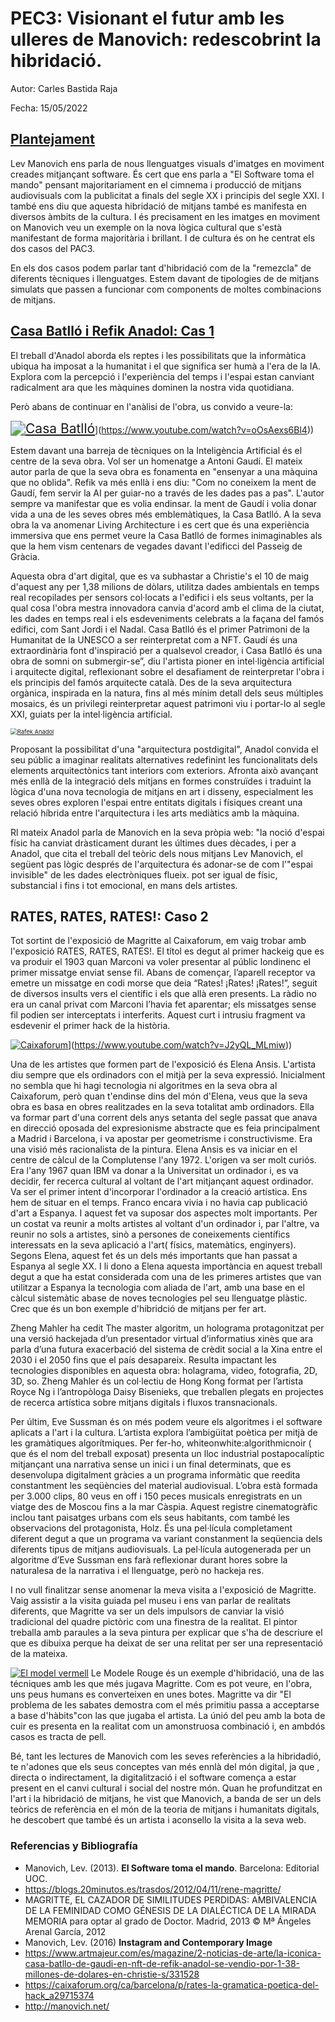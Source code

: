 # PEC3: Visionant el futur amb les ulleres de Manovich: redescobrint la hibridació.

Autor: Carles Bastida Raja

Fecha: 15/05/2022

## <u>Plantejament</u>

Lev Manovich ens parla de nous llenguatges visuals d'imatges en moviment creades mitjançant software. És cert que ens parla a "El Software toma el mando" pensant majoritariament en el cimnema i producció de mitjans audiovisuals com la publicitat a finals del segle XX i principis del segle XXI. I també ens diu que aquesta hibridació de mitjans també es manifesta en diversos àmbits de la cultura. I és precisament en les imatges en moviment on Manovich veu un exemple on la nova lògica cultural que s'està manifestant de forma majoritària i brillant. I de cultura és on he centrat els dos casos del PAC3.

En els dos casos podem parlar tant d'hibridació com de la "remezcla" de diferents tècniques i llenguatges. Estem davant de tipologies de de mitjans simulats que passen a funcionar com components de moltes combinacions de mitjans.

## <u>Casa Batlló i Refik Anadol: Cas 1</u>

El treball d'Anadol aborda els reptes i les possibilitats que la informàtica ubiqua ha imposat a la humanitat i el que significa ser humà a l'era de la IA. Explora com la percepció i l'experiència del temps i l'espai estan canviant radicalment ara que les màquines dominen la nostra vida quotidiana.

Però abans de continuar en l'anàlisi de l'obra, us convido a veure-la:

[<img src="https://camo.githubusercontent.com/b0f0cc1c475ff042112ea6a23299090a9efa75a52fa9697c6fd77644aa6b9dcb/68747470733a2f2f696d672e796f75747562652e636f6d2f76692f6f4f734165787336426c342f302e6a7067" alt="Casa Batlló" style="zoom:150%;" />](https://camo.githubusercontent.com/b0f0cc1c475ff042112ea6a23299090a9efa75a52fa9697c6fd77644aa6b9dcb/68747470733a2f2f696d672e796f75747562652e636f6d2f76692f6f4f734165787336426c342f302e6a7067)](https://www.youtube.com/watch?v=oOsAexs6Bl4))

Estem davant una barreja de tècniques on la Inteligència Artificial és el centre de la seva obra. Vol ser un homenatge a Antoni Gaudí. El mateix autor parla de que la seva obra es fonamenta en "ensenyar a una màquina que no oblida". Refik va més enllà i ens diu: "Com no coneixem la ment de Gaudí, fem servir la AI per guiar-no a través de les dades pas a pas". L'autor sempre va manifestar que es volia endinsar. la ment de Gaudí i volia donar vida a una de les seves obres més emblemàtiques, la Casa Batlló. A la seva obra la va anomenar Living Architecture i es cert que és una experiència immersiva que ens permet veure la Casa Batlló de formes inimaginables als que la hem vism centenars de vegades davant l'edificci del Passeig de Gràcia.

Aquesta obra d'art digital, que es va subhastar a Christie's el 10 de maig d'aquest any per 1,38 milions de dòlars, utilitza dades ambientals en temps real recopilades per sensors col·locats a l'edifici i els seus voltants, per la qual cosa l'obra mestra innovadora canvia d'acord amb el clima de la ciutat, les dades en temps real i els esdeveniments celebrats a la façana del famós edifici, com Sant Jordi i el Nadal. Casa Batlló és el primer Patrimoni de la Humanitat de la UNESCO a ser reinterpretat com a NFT. Gaudí és una extraordinària font d'inspiració per a qualsevol creador, i Casa Batlló és una obra de somni on submergir-se”, diu l'artista pioner en intel·ligència artificial i arquitecte digital, reflexionant sobre el desafiament de reinterpretar l'obra i els principis del famós arquitecte català. Des de la seva arquitectura orgànica, inspirada en la natura, fins al més mínim detall dels seus múltiples mosaics, és un privilegi reinterpretar aquest patrimoni viu i portar-lo al segle XXI, guiats per la intel·ligència artificial.

[<img src="https://camo.githubusercontent.com/0614665f2b607539b1a0d5b033cad6b942cf49bb456681c5264cdd116e5ea724/68747470733a2f2f726566696b616e61646f6c2e636f6d2f77702d636f6e74656e742f75706c6f6164732f323031382f30312f726566696b2d616e61646f6c2e6a7067" alt="Rafek Anadol" style="zoom: 67%;" />](https://camo.githubusercontent.com/0614665f2b607539b1a0d5b033cad6b942cf49bb456681c5264cdd116e5ea724/68747470733a2f2f726566696b616e61646f6c2e636f6d2f77702d636f6e74656e742f75706c6f6164732f323031382f30312f726566696b2d616e61646f6c2e6a7067)

Proposant la possibilitat d'una "arquitectura postdigital", Anadol convida el seu públic a imaginar realitats alternatives redefinint les funcionalitats dels elements arquitectònics tant interiors com exteriors. Afronta això avançant més enllà de la integració dels mitjans en formes construïdes i traduint la lògica d'una nova tecnologia de mitjans en art i disseny, especialment les seves obres exploren l'espai entre entitats digitals i físiques creant una relació híbrida entre l'arquitectura i les arts mediàtics amb la màquina.

Rl mateix Anadol parla de Manovich en la seva pròpia web: "la noció d'espai físic ha canviat dràsticament durant les últimes dues dècades, i per a Anadol, que cita el treball del teòric dels nous mitjans Lev Manovich, el següent pas lògic després de l'arquitectura és adonar-se de com l'"espai invisible" de les dades electròniques flueix. pot ser igual de físic, substancial i fins i tot emocional, en mans dels artistes.

## RATES, RATES, RATES!: Caso 2

Tot sortint de l'exposició de Magritte al Caixaforum, em vaig trobar amb l'exposició RATES, RATES, RATES!. El títol es degut al primer hackeig que es va produir el 1903 quan Marconi va voler presentar al públic londinenc el primer missatge enviat sense fil. Abans de començar, l’aparell receptor va emetre un missatge en codi morse que deia “Rates! ¡Rates! ¡Rates!”, seguit de diversos insults vers el científic i els que allà eren presents. La ràdio no era un canal privat com Marconi l’havia fet aparentar; els missatges sense fil podien ser interceptats i interferits. Aquest curt i intrusiu fragment va esdevenir el primer hack de la història.

[![Caixaforum](https://camo.githubusercontent.com/1b626cd66a24a45048a393deb06b3de4b827688a9c55669ff8854b52d42e4eb2/68747470733a2f2f696d672e796f75747562652e636f6d2f76692f4a3279514c5f4d4c6d69772f302e6a7067)](https://camo.githubusercontent.com/1b626cd66a24a45048a393deb06b3de4b827688a9c55669ff8854b52d42e4eb2/68747470733a2f2f696d672e796f75747562652e636f6d2f76692f4a3279514c5f4d4c6d69772f302e6a7067)](https://www.youtube.com/watch?v=J2yQL_MLmiw))

Una de les artistes que formen part de l'exposició és Elena Ansis. L'artista diu sempre que els ordinadors con el mitjà per la seva expressió. Inicialment no sembla que hi hagi tecnologia ni algoritmes en la seva obra al Caixaforum, però quan t'endinse dins del món d'Elena, veus que la seva obra es basa en obres realitzades en la seva totalitat amb ordinadors. Ella va formar part d'una corrent dels anys setanta del segle passat que anava en direcció oposada del expresionisme abstracte que es feia principalment a Madrid i Barcelona, i va apostar per geometrisme i constructivisme. Era una visió més racionalista de la pintura. Elena Ansis es va iniciar en el centre de càlcul de la Complutense l'any 1972. L'origen va ser molt curiós. Era l'any 1967 quan IBM va donar a la Universitat un ordinador i, es va decidir, fer recerca cultural al voltant de l'art mitjançant aquest ordinador. Va ser el primer intent d'incorporar l'ordinador a la creació artística. Ens hem de situar en el temps. Franco encara vivia i no havia cap publicació d'art a Espanya. I aquest fet va suposar dos aspectes molt importants. Per un costat va reunir a molts artistes al voltant d'un ordinador i, par l'altre, va reunir no sols a artistes, sinò a persones de coneixements científics interessats en la seva aplicació a l'art( físics, matemàtics, enginyers). Segons Elena, aquest fet és un dels més importants que han passat a Espanya al segle XX. I li dono a Elena aquesta importància en aquest treball degut a que ha estat considerada com una de les primeres artistes que van utilitzar a Espanya la tecnologia com aliada de l'art, amb una base en el càlcul sistemàtic abase de noves tecnologies pel seu llenguatge plàstic. Crec que és un bon exemple d'hibridció de mitjans per fer art.

Zheng Mahler ha cedit The master algoritm, un holograma protagonitzat per una versió hackejada d’un presentador virtual d’informatius xinès que ara parla d’una futura exacerbació del sistema de crèdit social a la Xina entre el 2030 i el 2050 fins que el país desapareix. Resulta impactant les tecnologies disponibles en aquesta obra: holagrama, video, fotografia, 2D, 3D, so. Zheng Mahler és un col·lectiu de Hong Kong format per l’artista Royce Ng i l’antropòloga Daisy Bisenieks, que treballen plegats en projectes de recerca artística sobre mitjans digitals i fluxos transnacionals.

Per últim, Eve Sussman és on més podem veure els algoritmes i el software aplicats a l'art i la cultura. L’artista explora l’ambigüitat poètica per mitjà de les gramàtiques algorítmiques. Per fer-ho, whiteonwhite:algorithmicnoir ( que és el nom del treball exposat) presenta un lloc industrial postapocalíptic mitjançant una narrativa sense un inici i un final determinats, que es desenvolupa digitalment gràcies a un programa informàtic que reedita constantment les seqüències del material audiovisual. L’obra està formada per 3.000 clips, 80 veus en off i 150 peces musicals enregistrats en un viatge des de Moscou fins a la mar Càspia. Aquest registre cinematogràfic inclou tant paisatges urbans com els seus habitants, com també les observacions del protagonista, Holz. És una pel·lícula completament diferent degut a que un programa va variant constanment la seqüencia dels diferents tipus de mitjans audiovisuals. La pel·lícula autogenerada per un algoritme d’Eve Sussman ens farà reflexionar durant hores sobre la naturalesa de la narrativa i el llenguatge, però no hackeja res.

I no vull finalitzar sense anomenar la meva visita a l'exposició de Magritte. Vaig assistir a la visita guiada pel museu i ens van parlar de realitats diferents, que Magritte va ser un dels impulsors de canviar la visió tradicional del quadre pictòric com una finestra de la realitat. El pintor treballa amb paraules a la seva pintura per explicar que s'ha de descriure el que es dibuixa perque ha deixat de ser una relitat per ser una representació de la mateixa.

[![El model vermell](https://camo.githubusercontent.com/4148c5b28218f7b206bacbe20d15763d4065ac0ca2e87cf537e5efb2ca2db196/68747470733a2f2f63646e622e32306d2e65732f74726173646f732f66696c65732f323031322f30342f4c652d4d6f64656c652d526f7567652e6a7067)](https://camo.githubusercontent.com/4148c5b28218f7b206bacbe20d15763d4065ac0ca2e87cf537e5efb2ca2db196/68747470733a2f2f63646e622e32306d2e65732f74726173646f732f66696c65732f323031322f30342f4c652d4d6f64656c652d526f7567652e6a7067)         Le Modele Rouge és un exemple d'hibridació, una de las técniques amb les que més jugava Magritte. Com es pot veure, en l'obra, uns peus humans es converteixen en unes botes. Magritte va dir "El problema de les sabates demostra com el més primitiu passa a acceptarse a base d'hàbits"con las que jugaba el artista. La únió del peu amb la bota de cuir es presenta en la realitat com un amonstruosa combinació i, en ambdós casos es tracta de pell.

Bé, tant les lectures de Manovich com les seves referències a la hibridadió, te n'adones que els seus conceptes van més ennlà del món digital, ja que , directa o indirectament, la digitalització i el software comença a estar present en el canvi cultural i social del nostre món. Quan he profunditzat en l'art i la hibridació de mitjans, he vist que Manovich, a banda de ser un dels teòrics de referència en el món de la teoria de mitjans i humanitats digitals, he descobert que també és un artista i aconsello la visita a la seva web.

### Referencias y Bibliografía

- Manovich, Lev. (2013). **El Software toma el mando**. Barcelona: Editorial UOC.
- https://blogs.20minutos.es/trasdos/2012/04/11/rene-magritte/
- MAGRITTE, EL CAZADOR DE SIMILITUDES PERDIDAS: AMBIVALENCIA DE LA FEMINIDAD COMO GÉNESIS DE LA DIALÉCTICA DE LA MIRADA MEMORIA para optar al grado de Doctor. Madrid, 2013 © Mª Ángeles Arenal García, 2012
- Manovich, Lev. (2016) **Instagram and Contemporary Image**
- https://www.artmajeur.com/es/magazine/2-noticias-de-arte/la-iconica-casa-batllo-de-gaudi-en-nft-de-refik-anadol-se-vendio-por-1-38-millones-de-dolares-en-christie-s/331528
- https://caixaforum.org/ca/barcelona/p/rates-la-gramatica-poetica-del-hack_a29715374
- http://manovich.net/